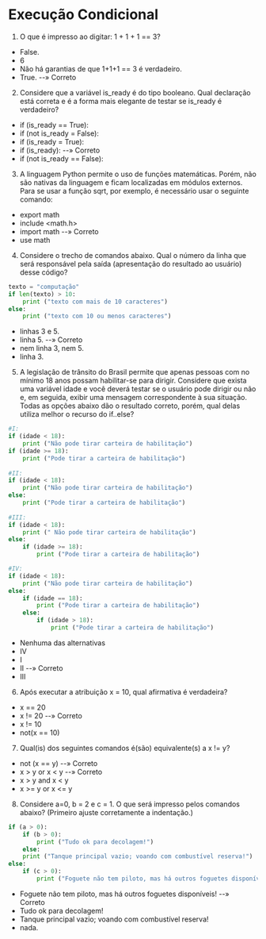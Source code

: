# Execução Condicional

1. O que é impresso ao digitar: 1 + 1 + 1 == 3?
- False.
- 6
- Não há garantias de que 1+1+1 == 3 é verdadeiro.
- True. --» Correto

2. Considere que a variável is_ready é do tipo booleano. Qual declaração está correta e é a forma mais elegante de testar se is_ready é verdadeiro?
- if (is_ready == True):
- if (not is_ready = False):
- if (is_ready = True):
- if (is_ready): --» Correto 
- if (not is_ready == False):

3. A linguagem Python permite o uso de funções matemáticas. Porém, não são nativas da linguagem e ficam localizadas em módulos externos. 
Para se usar a função sqrt, por exemplo, é necessário usar o seguinte comando:
- export math
- include <math.h>
- import math --» Correto 
- use math

4. Considere o trecho de comandos abaixo. Qual o número da linha que será responsável pela saída (apresentação do resultado ao usuário) desse código?
```py
texto = "computação"
if len(texto) > 10:
    print ("texto com mais de 10 caracteres")
else:
    print ("texto com 10 ou menos caracteres")
```
- linhas 3 e 5.
- linha 5. --» Correto 
- nem linha 3, nem 5.
- linha 3.

5. A legislação de trânsito do Brasil permite que apenas pessoas com no mínimo 18 anos possam habilitar-se para dirigir. 
Considere que exista uma variável idade e você deverá testar se o usuário pode dirigir ou não e, em seguida, exibir uma mensagem correspondente à sua situação. Todas as opções abaixo dão o resultado correto, porém, qual delas utiliza melhor o recurso do if..else? 
```py
#I: 
if (idade < 18): 
    print ("Não pode tirar carteira de habilitação")
if (idade >= 18):
    print ("Pode tirar a carteira de habilitação")
      
#II: 
if (idade < 18): 
    print ("Não pode tirar carteira de habilitação")
else: 
    print ("Pode tirar a carteira de habilitação")
       
#III: 
if (idade < 18): 
    print (" Não pode tirar carteira de habilitação")
else: 
    if (idade >= 18): 
        print ("Pode tirar a carteira de habilitação")

#IV: 
if (idade < 18): 
    print ("Não pode tirar carteira de habilitação")
else: 
    if (idade == 18): 
        print ("Pode tirar a carteira de habilitação")
    else: 
        if (idade > 18): 
            print ("Pode tirar a carteira de habilitação")
```
- Nenhuma das alternativas
- IV
- I
- II --» Correto 
- III

6. Após executar a atribuição x = 10, qual afirmativa é verdadeira?
- x == 20
- x != 20 --» Correto 
- x != 10
- not(x == 10)

7. Qual(is) dos seguintes comandos é(são) equivalente(s) a x != y?
- not (x == y) --» Correto 
- x > y or x < y --» Correto
- x > y and x < y
- x >= y or x <= y

8. Considere a=0, b = 2 e c = 1. O que será impresso pelos comandos abaixo? (Primeiro ajuste corretamente a indentação.) 
```py
if (a > 0):
    if (b > 0):
        print ("Tudo ok para decolagem!")
    else:
    print ("Tanque principal vazio; voando com combustível reserva!")
else:
    if (c > 0):
        print ("Foguete não tem piloto, mas há outros foguetes disponíveis!")
```
- Foguete não tem piloto, mas há outros foguetes disponíveis! --» Correto 
- Tudo ok para decolagem!
- Tanque principal vazio; voando com combustível reserva!
- nada.